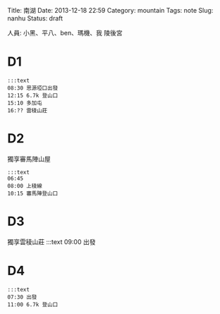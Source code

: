 Title: 南湖
Date: 2013-12-18 22:59
Category: mountain
Tags: note
Slug: nanhu
Status: draft

人員: 小黑、平八、ben、瑪機、我
陵後宮

# D1

    :::text
    08:30 思源埡口出發
    12:15 6.7k 登山口
    15:10 多加屯
    16:?? 雲稜山莊

# D2
獨享審馬陣山屋

    :::text
    06:45
    08:00 上稜線
    10:15 審馬陣登山口

# D3

獨享雲稜山莊
    :::text
    09:00 出發

# D4

    :::text
    07:30 出發
    11:00 6.7k 登山口
    
